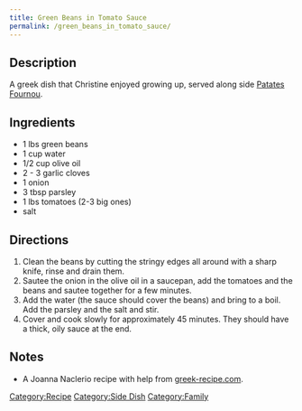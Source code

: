 ```yaml
---
title: Green Beans in Tomato Sauce
permalink: /green_beans_in_tomato_sauce/
---
```


Description
-----------

A greek dish that Christine enjoyed growing up, served along side [Patates Fournou](/Patates_Fournou "wikilink").

Ingredients
-----------

-   1 lbs green beans
-   1 cup water
-   1/2 cup olive oil
-   2 - 3 garlic cloves
-   1 onion
-   3 tbsp parsley
-   1 lbs tomatoes (2-3 big ones)
-   salt

Directions
----------

1.  Clean the beans by cutting the stringy edges all around with a sharp knife, rinse and drain them.
2.  Sautee the onion in the olive oil in a saucepan, add the tomatoes and the beans and sautee together for a few minutes.
3.  Add the water (the sauce should cover the beans) and bring to a boil. Add the parsley and the salt and stir.
4.  Cover and cook slowly for approximately 45 minutes. They should have a thick, oily sauce at the end.

Notes
-----

-   A Joanna Naclerio recipe with help from [greek-recipe.com](http://www.greek-recipe.com/modules.php?name=News&file=article89).

[Category:Recipe](/Category:Recipe "wikilink") [Category:Side Dish](/Category:Side_Dish "wikilink") [Category:Family](/Category:Family "wikilink")